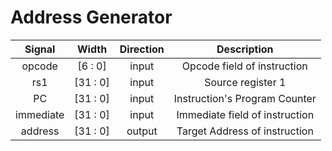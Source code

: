 Address Generator
============

|   Signal  |   Width  | Direction |           Description          |
|:---------:|:--------:|:---------:|:------------------------------:|
|   opcode  |  [6 : 0] |   input   |   Opcode field of instruction  |
|    rs1    | [31 : 0] |   input   |        Source register 1       |
|     PC    | [31 : 0] |   input   |  Instruction's Program Counter |
| immediate | [31 : 0] |   input   | Immediate field of instruction |
|  address  | [31 : 0] |   output  |  Target Address of instruction |